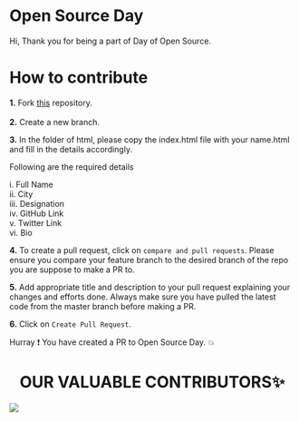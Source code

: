 
# Open Source Day

Hi, Thank you for being a part of Day of Open Source. 

# How to contribute

**1.** Fork [this](https://github.com/Reskilll/dayofopensource) repository. <br><br>
**2.** Create a new branch.

**3.** In the folder of html, please copy the index.html file with your name.html and fill in the details accordingly.

Following are the required details

i. Full Name <br>
ii. City <br>
iii. Designation <br>
iv. GitHub Link <br>
v. Twitter Link <br>
vi. Bio <br>

**4.** To create a pull request, click on `compare and pull requests`. Please ensure you compare your feature branch to the desired branch of the repo you are suppose to make a PR to.

**5.** Add appropriate title and description to your pull request explaining your changes and efforts done. Always make sure you have pulled the latest code from the master branch before making a PR.

**6.** Click on `Create Pull Request`.

Hurray ❗ You have created a PR to Open Source Day. 💥

<h1 align=center> OUR VALUABLE CONTRIBUTORS✨ </h1>
<a href="https://github.com/Reskilll/dayofopensource/graphs/contributors">
  <img src="https://contrib.rocks/image?repo=Reskilll/dayofopensource" />
</a>

